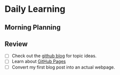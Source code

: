 # Daily Learning

 ## Morning Planning

## Review

- [ ] Check out the [github blog](https://github.blog/) for topic ideas.
- [ ] Learn about [GitHub Pages](https://skills.github.com/#first-day-on-github)
- [ ] Convert my first blog post into an actual webpage.
